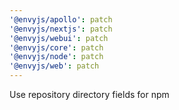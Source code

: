 ```yaml
---
'@envyjs/apollo': patch
'@envyjs/nextjs': patch
'@envyjs/webui': patch
'@envyjs/core': patch
'@envyjs/node': patch
'@envyjs/web': patch
---
```


Use repository directory fields for npm
